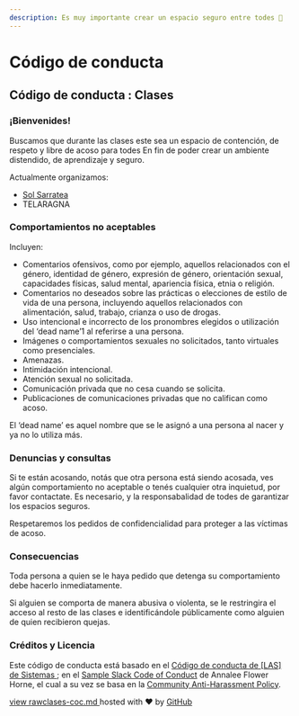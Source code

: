 ```yaml
---
description: Es muy importante crear un espacio seguro entre todes 🌈
---
```


# Código de conducta

## Código de conducta : Clases

### ¡Bienvenides!

Buscamos que durante las clases este sea un espacio de contención, de respeto y libre de acoso para todes En fin de poder crear un ambiente distendido, de aprendizaje y seguro.

Actualmente organizamos:

* [Sol Sarratea](mailto:ssarratea@mailbox.org?subject=%5BGitHub%5D%20Source%20Han%20Sans)
* TELARAGNA

### Comportamientos no aceptables

Incluyen:

* Comentarios ofensivos, como por ejemplo, aquellos relacionados con el género, identidad de género, expresión de género, orientación sexual, capacidades físicas, salud mental, apariencia física, etnia o religión.
* Comentarios no deseados sobre las prácticas o elecciones de estilo de vida de una persona, incluyendo aquellos relacionados con alimentación, salud, trabajo, crianza o uso de drogas.
* Uso intencional e incorrecto de los pronombres elegidos o utilización del ‘dead name’1 al referirse a una persona.
* Imágenes o comportamientos sexuales no solicitados, tanto virtuales como presenciales.
* Amenazas.
* Intimidación intencional.
* Atención sexual no solicitada.
* Comunicación privada que no cesa cuando se solicita.
* Publicaciones de comunicaciones privadas que no califican como acoso.

El ‘dead name’ es aquel nombre que se le asignó a una persona al nacer y ya no lo utiliza más.

### Denuncias y consultas

Si te están acosando, notás que otra persona está siendo acosada, ves algún comportamiento no aceptable o tenés cualquier otra inquietud, por favor contactate. Es necesario, y la responsabalidad de todes de garantizar los espacios seguros.

Respetaremos los pedidos de confidencialidad para proteger a las víctimas de acoso.

### Consecuencias

Toda persona a quien se le haya pedido que detenga su comportamiento debe hacerlo inmediatamente.

Si alguien se comporta de manera abusiva o violenta, se le restringira el acceso al resto de las clases e identificándole públicamente como alguien de quien recibieron quejas.

### Créditos y Licencia

Este código de conducta está basado en el [Código de conducta de \[LAS\] de Sistemas ](https://github.com/lasdesistemas/codigo-de-conducta); en el [Sample Slack Code of Conduct](https://gist.github.com/annalee/2cddeff11357c3a8a613583ebca4dc17) de Annalee Flower Horne, el cual a su vez se basa en la [Community Anti-Harassment Policy](http://geekfeminism.wikia.com/wiki/Community_anti-harassment/Policy).

[view raw](https://gist.github.com/solsarratea/1409b0afe055a29e6aaa1e8e9c55d9d8/raw/f203ae61ab9007ee12a16ec8f355003b8fd31f67/clases-coc.md)[clases-coc.md ](https://gist.github.com/solsarratea/1409b0afe055a29e6aaa1e8e9c55d9d8#file-clases-coc-md)hosted with ❤ by [GitHub](https://github.com/)
